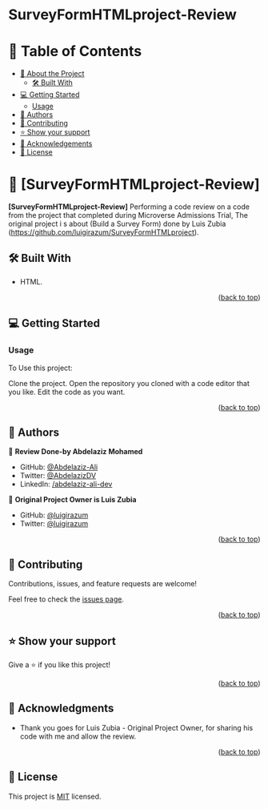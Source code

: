 # SurveyFormHTMLproject-Review

<a name="readme-top"></a>



<!-- TABLE OF CONTENTS -->

# 📗 Table of Contents

- [📖 About the Project](#about-project)
  - [🛠 Built With](#built-with)
- [💻 Getting Started](#getting-started)
  - [Usage](#usage)
- [👥 Authors](#authors)
- [🤝 Contributing](#contributing)
- [⭐️ Show your support](#support)
- [🙏 Acknowledgements](#acknowledgements)
- [📝 License](#license)

<!-- PROJECT DESCRIPTION -->

# 📖 [SurveyFormHTMLproject-Review] <a name="about-project"></a>

**[SurveyFormHTMLproject-Review]** Performing a code review on a code from the project that completed during Microverse Admissions Trial, The original project i s about (Build a Survey Form) done by Luis Zubia (https://github.com/luigirazum/SurveyFormHTMLproject).

## 🛠 Built With <a name="built-with"></a>

- HTML.

<p align="right">(<a href="#readme-top">back to top</a>)</p>


<!-- GETTING STARTED -->

## 💻 Getting Started <a name="getting-started"></a>


### Usage

To Use this project:

Clone the project.
Open the repository you cloned with a code editor that you like.
Edit the code as you want.

<p align="right">(<a href="#readme-top">back to top</a>)</p>

<!-- AUTHORS -->

## 👥 Authors <a name="authors"></a>

👤 **Review Done-by Abdelaziz Mohamed**

- GitHub: [@Abdelaziz-Ali](https://github.com/Abdelaziz-Ali)
- Twitter: [@AbdelazizDV](https://twitter.com/AbdelazizDV)
- LinkedIn: [/abdelaziz-ali-dev](https://www.linkedin.com/in/abdelaziz-ali-dev)

👤 **Original Project Owner is Luis Zubia**

- GitHub: [@luigirazum](https://github.com/luigirazum)
- Twitter: [@luigirazum](https://twitter.com/luigirazum)

<p align="right">(<a href="#readme-top">back to top</a>)</p>

<!-- CONTRIBUTING -->

## 🤝 Contributing <a name="contributing"></a>

Contributions, issues, and feature requests are welcome!

Feel free to check the [issues page](../../issues/).

<p align="right">(<a href="#readme-top">back to top</a>)</p>

<!-- SUPPORT -->

## ⭐️ Show your support <a name="support"></a>

Give a ⭐️ if you like this project!

<p align="right">(<a href="#readme-top">back to top</a>)</p>

<!-- ACKNOWLEDGEMENTS -->

## 🙏 Acknowledgments <a name="acknowledgements"></a>


- Thank you goes for Luis Zubia - Original Project Owner, for sharing his code with me and allow the review.

<p align="right">(<a href="#readme-top">back to top</a>)</p>


<!-- LICENSE -->

## 📝 License <a name="license"></a>

This project is [MIT](./LICENSE.md) licensed.

